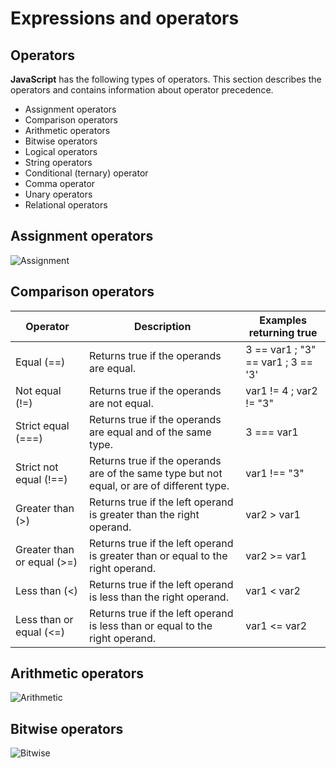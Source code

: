 # Expressions and operators

## Operators

**JavaScript** has the following types of operators. This section describes the operators and contains information about operator precedence.

 * Assignment operators
 * Comparison operators
 * Arithmetic operators
 * Bitwise operators
 * Logical operators
 * String operators
 * Conditional (ternary) operator
 * Comma operator
 * Unary operators
 * Relational operators



 ## Assignment operators

![Assignment](https://cdn.educba.com/academy/wp-content/uploads/2020/05/Assignment-Operator-in-Java-Script-1.png)


## Comparison operators

| Operator	  |  Description	 | Examples returning true  |
|---|---|---|
| Equal (==)  |  Returns true if the operands are equal.	 |  3 == var1 ; "3" == var1 ; 3 == '3' |
| Not equal (!=)  | Returns true if the operands are not equal.  | var1 != 4 ; var2 != "3"  |
| Strict equal (===)  |  Returns true if the operands are equal and of the same type. |  3 === var1 |
|  Strict not equal (!==) |  Returns true if the operands are of the same type but not equal, or are of different type. |  var1 !== "3" |
| Greater than (>)  |  Returns true if the left operand is greater than the right operand. | var2 > var1  |
| Greater than or equal (>=)  | Returns true if the left operand is greater than or equal to the right operand.  |  var2 >= var1 |
|  Less than (<) |  Returns true if the left operand is less than the right operand.	 |  var1 < var2 |
|  Less than or equal (<=) |  Returns true if the left operand is less than or equal to the right operand. | var1 <= var2  |




## Arithmetic operators

![Arithmetic](https://answerjs.com/wp-content/uploads/2021/01/jsarithimage029.jpg)


## Bitwise operators

![Bitwise](https://miro.medium.com/max/1194/1*BFZtmilriIVZduetMES58w.png)

